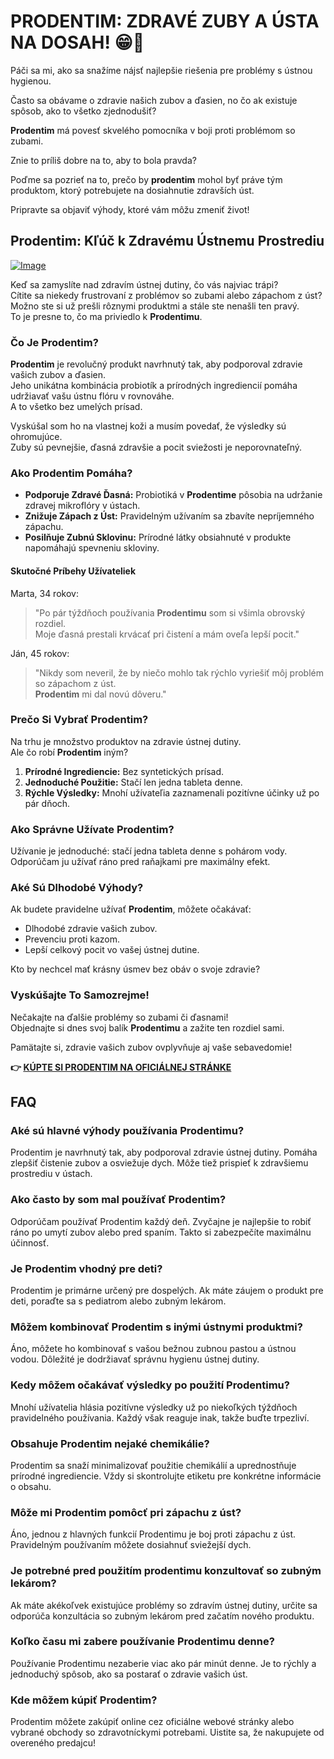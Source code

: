 # PRODENTIM: ZDRAVÉ ZUBY A ÚSTA NA DOSAH! 😁🦷

Páči sa mi, ako sa snažíme nájsť najlepšie riešenia pre problémy s ústnou hygienou. 

Často sa obávame o zdravie našich zubov a ďasien, no čo ak existuje spôsob, ako to všetko zjednodušiť? 

**Prodentim** má povesť skvelého pomocníka v boji proti problémom so zubami. 

Znie to príliš dobre na to, aby to bola pravda? 

Poďme sa pozrieť na to, prečo by **prodentim** mohol byť práve tým produktom, ktorý potrebujete na dosiahnutie zdravších úst. 

Pripravte sa objaviť výhody, ktoré vám môžu zmeniť život!

## Prodentim: Kľúč k Zdravému Ústnemu Prostrediu

[![Image](https://prodentim-shop.com/assets/images/prodentim-price-2136x1640.webp)](https://gchaffi.com/uiDhv3yz)

Keď sa zamyslíte nad zdravím ústnej dutiny, čo vás najviac trápi?  
Cítite sa niekedy frustrovaní z problémov so zubami alebo zápachom z úst?  
Možno ste si už prešli rôznymi produktmi a stále ste nenašli ten pravý.  
To je presne to, čo ma priviedlo k **Prodentimu**.

### Čo Je Prodentim?

**Prodentim** je revolučný produkt navrhnutý tak, aby podporoval zdravie vašich zubov a ďasien.  
Jeho unikátna kombinácia probiotík a prírodných ingrediencií pomáha udržiavať vašu ústnu flóru v rovnováhe.  
A to všetko bez umelých prísad.

Vyskúšal som ho na vlastnej koži a musím povedať, že výsledky sú ohromujúce.  
Zuby sú pevnejšie, ďasná zdravšie a pocit sviežosti je neporovnateľný.

### Ako Prodentim Pomáha?

- **Podporuje Zdravé Ďasná:** Probiotiká v **Prodentime** pôsobia na udržanie zdravej mikroflóry v ústach.
- **Znižuje Zápach z Úst:** Pravidelným užívaním sa zbavíte nepríjemného zápachu.
- **Posilňuje Zubnú Sklovinu:** Prírodné látky obsiahnuté v produkte napomáhajú spevneniu skloviny.

#### Skutočné Príbehy Užívateliek

Marta, 34 rokov:

> "Po pár týždňoch používania **Prodentimu** som si všimla obrovský rozdiel.   
> Moje ďasná prestali krvácať pri čistení a mám oveľa lepší pocit."

Ján, 45 rokov:

> "Nikdy som neveril, že by niečo mohlo tak rýchlo vyriešiť môj problém so zápachom z úst.   
> **Prodentim** mi dal novú dôveru."

### Prečo Si Vybrať Prodentim?

Na trhu je množstvo produktov na zdravie ústnej dutiny.  
Ale čo robí **Prodentim** iným? 

1. **Prírodné Ingrediencie:** Bez syntetických prísad.
2. **Jednoduché Použitie:** Stačí len jedna tableta denne.
3. **Rýchle Výsledky:** Mnohí užívateľia zaznamenali pozitívne účinky už po pár dňoch.

### Ako Správne Užívate Prodentim?

Užívanie je jednoduché: stačí jedna tableta denne s pohárom vody.  
Odporúčam ju užívať ráno pred raňajkami pre maximálny efekt.

### Aké Sú Dlhodobé Výhody?

Ak budete pravidelne užívať **Prodentim**, môžete očakávať:

- Dlhodobé zdravie vašich zubov.
- Prevenciu proti kazom.
- Lepší celkový pocit vo vašej ústnej dutine.

Kto by nechcel mať krásny úsmev bez obáv o svoje zdravie?  

### Vyskúšajte To Samozrejme!

Nečakajte na ďalšie problémy so zubami či ďasnami!  
Objednajte si dnes svoj balík **Prodentimu** a zažite ten rozdiel sami.  

Pamätajte si, zdravie vašich zubov ovplyvňuje aj vaše sebavedomie!



**👉 [KÚPTE SI PRODENTIM NA OFICIÁLNEJ STRÁNKE](https://gchaffi.com/uiDhv3yz)**

## FAQ

### Aké sú hlavné výhody používania Prodentimu?

Prodentim je navrhnutý tak, aby podporoval zdravie ústnej dutiny. Pomáha zlepšiť čistenie zubov a osviežuje dych. Môže tiež prispieť k zdravšiemu prostrediu v ústach.

### Ako často by som mal používať Prodentim?

Odporúčam používať Prodentim každý deň. Zvyčajne je najlepšie to robiť ráno po umytí zubov alebo pred spaním. Takto si zabezpečíte maximálnu účinnosť.

### Je Prodentim vhodný pre deti?

Prodentim je primárne určený pre dospelých. Ak máte záujem o produkt pre deti, poraďte sa s pediatrom alebo zubným lekárom.

### Môžem kombinovať Prodentim s inými ústnymi produktmi?

Áno, môžete ho kombinovať s vašou bežnou zubnou pastou a ústnou vodou. Dôležité je dodržiavať správnu hygienu ústnej dutiny.

### Kedy môžem očakávať výsledky po použití Prodentimu?

Mnohí užívatelia hlásia pozitívne výsledky už po niekoľkých týždňoch pravidelného používania. Každý však reaguje inak, takže buďte trpezliví.

### Obsahuje Prodentim nejaké chemikálie?

Prodentim sa snaží minimalizovať použitie chemikálií a uprednostňuje prírodné ingrediencie. Vždy si skontrolujte etiketu pre konkrétne informácie o obsahu.

### Môže mi Prodentim pomôcť pri zápachu z úst?

Áno, jednou z hlavných funkcií Prodentimu je boj proti zápachu z úst. Pravidelným používaním môžete dosiahnuť sviežejší dych.

### Je potrebné pred použitím prodentimu konzultovať so zubným lekárom?

Ak máte akékoľvek existujúce problémy so zdravím ústnej dutiny, určite sa odporúča konzultácia so zubným lekárom pred začatím nového produktu.

### Koľko času mi zabere používanie Prodentimu denne?

Používanie Prodentimu nezaberie viac ako pár minút denne. Je to rýchly a jednoduchý spôsob, ako sa postarať o zdravie vašich úst.

### Kde môžem kúpiť Prodentim?

Prodentim môžete zakúpiť online cez oficiálne webové stránky alebo vybrané obchody so zdravotníckymi potrebami. Uistite sa, že nakupujete od overeného predajcu!